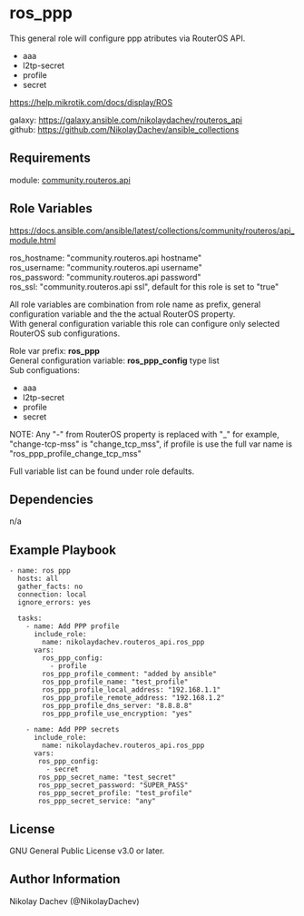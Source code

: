 ros_ppp
=========

This general role will configure ppp atributes via RouterOS API.  
  - aaa  
  - l2tp-secret  
  - profile  
  - secret  

https://help.mikrotik.com/docs/display/ROS

galaxy: https://galaxy.ansible.com/nikolaydachev/routeros_api  
github: https://github.com/NikolayDachev/ansible_collections  

Requirements
------------

module: [community.routeros.api](https://galaxy.ansible.com/community/routeros)  

Role Variables
--------------

https://docs.ansible.com/ansible/latest/collections/community/routeros/api_module.html  

ros_hostname: "community.routeros.api hostname"  
ros_username: "community.routeros.api username"  
ros_password: "community.routeros.api password"  
ros_ssl: "community.routeros.api ssl", default for this role is set to "true"  

All role variables are combination from role name as prefix, general configuration variable and the the actual RouterOS property.  
With general configuration variable this role can configure only selected RouterOS sub configurations.  

Role var prefix: **ros_ppp**  
General configuration variable: **ros_ppp_config** type list  
Sub configuations:  
  - aaa  
  - l2tp-secret  
  - profile  
  - secret  

NOTE: Any "-" from RouterOS property is replaced with "_" for example, "change-tcp-mss" is "change_tcp_mss", if profile is use the full var name is "ros_ppp_profile_change_tcp_mss"  

Full variable list can be found under role defaults.  

Dependencies
------------

n/a

Example Playbook
----------------
```
- name: ros ppp
  hosts: all
  gather_facts: no
  connection: local
  ignore_errors: yes

  tasks:
    - name: Add PPP profile
      include_role: 
        name: nikolaydachev.routeros_api.ros_ppp
      vars:
        ros_ppp_config:
          - profile
        ros_ppp_profile_comment: "added by ansible"
        ros_ppp_profile_name: "test_profile"
        ros_ppp_profile_local_address: "192.168.1.1"
        ros_ppp_profile_remote_address: "192.168.1.2"
        ros_ppp_profile_dns_server: "8.8.8.8"
        ros_ppp_profile_use_encryption: "yes"

    - name: Add PPP secrets
      include_role: 
        name: nikolaydachev.routeros_api.ros_ppp
      vars:
       ros_ppp_config:
         - secret
       ros_ppp_secret_name: "test_secret"
       ros_ppp_secret_password: "SUPER_PASS"
       ros_ppp_secret_profile: "test_profile"
       ros_ppp_secret_service: "any"
```
License
-------

GNU General Public License v3.0 or later.

Author Information
------------------

Nikolay Dachev (@NikolayDachev)